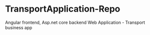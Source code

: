 # TransportApplication-Repo
Angular frontend, Asp.net core backend
Web Application - Transport business app
